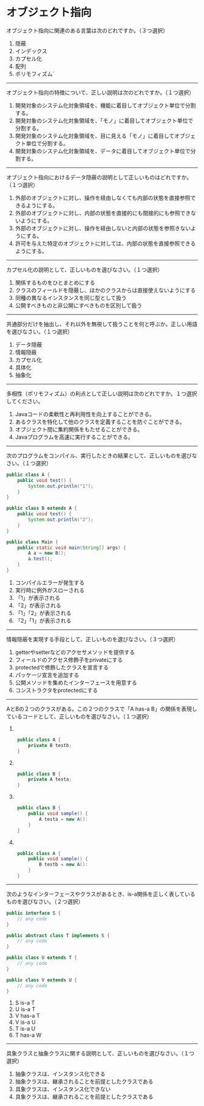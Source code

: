 # オブジェクト指向

オブジェクト指向に関連のある言葉は次のどれですか。（３つ選択）

1. 隠蔽
1. インデックス
1. カプセル化
1. 配列
1. ポリモフィズム`

---

オブジェクト指向の特徴について、正しい説明は次のどれですか。（１つ選択）

1. 開発対象のシステム化対象領域を、機能に着目してオブジェクト単位で分割する。
1. 開発対象のシステム化対象領域を、「モノ」に着目してオブジェクト単位で分割する。
1. 開発対象のシステム化対象領域を、目に見える「モノ」に着目してオブジェクト単位で分割する。
1. 開発対象のシステム化対象領域を、データに着目してオブジェクト単位で分割する。


---

オブジェクト指向におけるデータ隠蔽の説明として正しいものはどれですか。（１つ選択）

1. 外部のオブジェクトに対し、操作を経由しなくても内部の状態を直接参照できるようにする。
1. 外部のオブジェクトに対し、内部の状態を直接的にも間接的にも参照できないようにする。
1. 外部のオブジェクトに対し、操作を経由しないと内部の状態を参照きないようにする。
1. 許可を与えた特定のオブジェクトに対しては、内部の状態を直接参照できるようにする。


---

カプセル化の説明として、正しいものを選びなさい。（１つ選択）

1. 関係するものをひとまとめにする
1. クラスのフィールドを隠蔽し、ほかのクラスからは直接使えないようにする
1. 同種の異なるインスタンスを同じ型として扱う
1. 公開すべきものと非公開にすべきものを区別して扱う


---

共通部分だけを抽出し、それ以外を無視して扱うことを何と呼ぶか。正しい用語を選びなさい。（１つ選択）

1. データ隠蔽
1. 情報隠蔽
1. カプセル化
1. 具体化
1. 抽象化

---

多相性（ポリモフィズム）の利点として正しい説明は次のどれですか。１つ選択してください。

1. Javaコードの柔軟性と再利用性を向上することができる。
1. あるクラスを特化して他のクラスを定義することを防ぐことができる。
1. オブジェクト間に集約関係をもたせることができる。
1. Javaプログラムを高速に実行することができる。

---

次のプログラムをコンパイル、実行したときの結果として、正しいものを選びなさい。（１つ選択）

```java
public class A {
    public void test() {
        System.out.println("1");
    }
}

public class B extends A {
    public void test() {
        System.out.println("2");
    }
}

public class Main {
    public static void main(String[] args) {
        A a = new B();
        a.test();
    }
}

```

1. コンパイルエラーが発生する
1. 実行時に例外がスローされる
1. 「1」が表示される
1. 「2」が表示される
1. 「1」「2」が表示される
1. 「2」「1」が表示される

---

情報隠蔽を実現する手段として、正しいものを選びなさい。（３つ選択）

1. getterやsetterなどのアクセサメソッドを提供する
1. フィールドのアクセス修飾子をprivateにする
1. protectedで修飾したクラスを宣言する
1. パッケージ宣言を追加する
1. 公開メソッドを集めたインターフェースを用意する
1. コンストラクタをprotectedにする

---

AとBの２つのクラスがある。この２つのクラスで「A has-a B」の関係を表現しているコードとして、正しいものを選びなさい。（１つ選択）

1.
```java
    public class A {
        private B testb;
    }
```

2.
```java
    public class B {
        private A testa;
    }
```

3.

```java
    public class B {
        public void sample() {
            A testa = new A():
        }
    }
```

4.

```java
    public class A {
        public void sample() {
            B testb = new A():
        }
    }
```

---

次のようなインターフェースやクラスがあるとき、is-a関係を正しく表しているものを選びなさい。（２つ選択）

```java
public interface S {
    // any code
}

public abstract class T implements S {
    // any code
}

public class U extends T {
    // any code
}

public class V extends U {
    // any code
}
```

1. S is-a T
1. U is-a T
1. V has-a T
1. V is-a U
1. T is-a U
1. T has-a W

---

具象クラスと抽象クラスに関する説明として、正しいものを選びなさい。（１つ選択）

1. 抽象クラスは、インスタンス化できる
1. 抽象クラスは、継承されることを前提としたクラスである
1. 具象クラスは、インスタンス化できない
1. 具象クラスは、継承されることを前提としたクラスである

